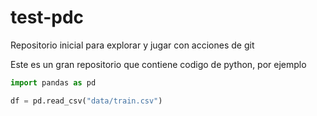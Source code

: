 # test-pdc
Repositorio inicial para explorar y jugar con acciones de git

Este es un gran repositorio que contiene codigo de python, por ejemplo

```python
import pandas as pd

df = pd.read_csv("data/train.csv")
```